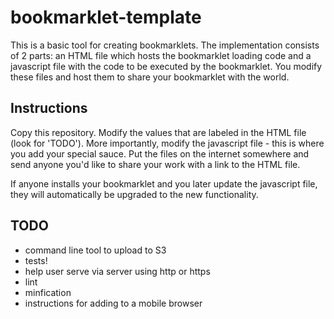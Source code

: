 bookmarklet-template
====================

This is a basic tool for creating bookmarklets. The implementation consists of 2 parts: an HTML file which hosts the bookmarklet loading code and a javascript file with the code to be executed by the bookmarklet. You modify these files and host them to share your bookmarklet with the world.

## Instructions
Copy this repository. Modify the values that are labeled in the HTML file (look for 'TODO'). More importantly, modify the javascript file - this is where you add your special sauce. Put the files on the internet somewhere and send anyone you'd like to share your work with a link to the HTML file.

If anyone installs your bookmarklet and you later update the javascript file, they will automatically be upgraded to the new functionality. 

## TODO
- command line tool to upload to S3
- tests!
- help user serve via server using http or https
- lint
- minfication
- instructions for adding to a mobile browser
